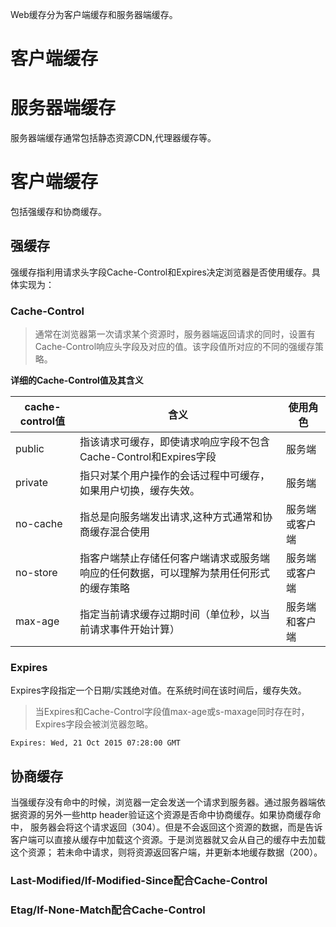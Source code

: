 Web缓存分为客户端缓存和服务器端缓存。

# 客户端缓存


# 服务器端缓存

服务器端缓存通常包括静态资源CDN,代理器缓存等。


# 客户端缓存

包括强缓存和协商缓存。

## 强缓存

强缓存指利用请求头字段Cache-Control和Expires决定浏览器是否使用缓存。具体实现为：

### Cache-Control
> 通常在浏览器第一次请求某个资源时，服务器端返回请求的同时，设置有Cache-Control响应头字段及对应的值。该字段值所对应的不同的强缓存策略。

**详细的Cache-Control值及其含义**

cache-control值|含义|使用角色
--|--|--
public|指该请求可缓存，即使请求响应字段不包含Cache-Control和Expires字段|服务端
private|指只对某个用户操作的会话过程中可缓存，如果用户切换，缓存失效。|服务端
no-cache|指总是向服务端发出请求,这种方式通常和协商缓存混合使用|服务端或客户端
no-store|指客户端禁止存储任何客户端请求或服务端响应的任何数据，可以理解为禁用任何形式的缓存策略|服务端或客户端
max-age|指定当前请求缓存过期时间（单位秒，以当前请求事件开始计算）|服务端和客户端

### Expires
Expires字段指定一个日期/实践绝对值。在系统时间在该时间后，缓存失效。

> 当Expires和Cache-Control字段值max-age或s-maxage同时存在时，Expires字段会被浏览器忽略。


```
Expires: Wed, 21 Oct 2015 07:28:00 GMT
```
## 协商缓存

当强缓存没有命中的时候，浏览器一定会发送一个请求到服务器。通过服务器端依据资源的另外一些http header验证这个资源是否命中协商缓存。如果协商缓存命中，
服务器会将这个请求返回（304）。但是不会返回这个资源的数据，而是告诉客户端可以直接从缓存中加载这个资源。于是浏览器就又会从自己的缓存中去加载这个资源；
若未命中请求，则将资源返回客户端，并更新本地缓存数据（200）。

### Last-Modified/If-Modified-Since配合Cache-Control

### Etag/If-None-Match配合Cache-Control
